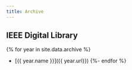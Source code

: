 ```yaml
---
title: Archive
---
```

## IEEE Digital Library

{% for year in site.data.archive %}
* [{{ year.name }}]({{ year.url}})
{%- endfor %}